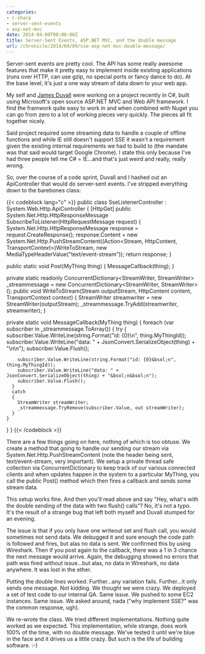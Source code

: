 ```yaml
---
categories:
- c-sharp
- server-sent-events
- asp-net-mvc
date: 2014-04-09T00:00:00Z
title: Server-Sent Events, ASP.NET MVC, and the double message
url: /chronicle/2014/04/09/sse-asp-net-mvc-double-message/
---
```


Server-sent events are pretty cool. The API has some really awesome features that make it pretty easy to implement inside existing applications (runs over HTTP, can use gzip, no special ports or fancy dance to do). At the base level, it's just a one way stream of data down to your web app.

My self and [James Duvall](https://plus.google.com/+JamesDuvallIV) were working on a project recently in C#, built using Microsoft's open source ASP.NET MVC and Web API framework. I find the framwork quite easy to work in and when combined with Nuget you can go from zero to a lot of working pieces very quickly. The pieces all fit together nicely.

Said project required some streaming data to handle a couple of offline functions and while IE still doesn't support SSE it wasn't a requirement given the existing internal requirements we had to build to (the mandate was that said would target Google Chrome). I state this only because I've had three people tell me C# = IE...and that's just weird and really, really wrong.

So, over the course of a code sprint, Duvall and I hashed out an ApiController that would do server-sent events. I've stripped everything down to the barebones class:

{{< codeblock lang="c" >}}
public class SseListenerController : System.Web.Http.ApiController
{
  [HttpGet]
  public System.Net.Http.HttpResponseMessage SubscribeToListener(HttpRequestMessage request)
  {
    System.Net.Http.HttpResponseMessage response = request.CreateResponse();
    response.Content = new System.Net.Http.PushStreamContent((Action&lt;Stream, HttpContent, TransportContext&gt;)WriteToStream, new MediaTypeHeaderValue("text/event-stream"));
    return response;
  }

  public static void Post(MyThing thing)
  {
    MessageCallback(thing);
  }

  private static readonly ConcurrentDictionary&lt;StreamWriter, StreamWriter&gt; _streammessage = new ConcurrentDictionary&lt;StreamWriter, StreamWriter&gt;();
  public void WriteToStream(Stream outputStream, HttpContent content, TransportContext context)
  {
    StreamWriter streamwriter = new StreamWriter(outputStream);
    _streammessage.TryAdd(streamwriter, streamwriter);
  }

  private static void MessageCallback(MyThing thing)
  {
    foreach (var subscriber in _streammessage.ToArray())
    {
      try
      {
        subscriber.Value.WriteLine(string.Format("id: {0}&bsol;n", thing.MyThingId));
        subscriber.Value.WriteLine("data: " + JsonConvert.SerializeObject(thing) + "&bsol;n&bsol;n");
        subscriber.Value.Flush();

        subscriber.Value.WriteLine(string.Format("id: {0}&bsol;n", thing.MyThingId));
        subscriber.Value.WriteLine("data: " + JsonConvert.SerializeObject(thing) + "&bsol;n&bsol;n");
        subscriber.Value.Flush();
      }
      catch
      {
        StreamWriter streamWriter;
        _streammessage.TryRemove(subscriber.Value, out streamWriter);
      }
    }
  }
}
{{< /codeblock >}}

There are a few things going on here, nothing of which is too obtuse. We create a method that going to handle our sending our stream via System.Net.Http.PushStreamContent (note the header being sent, text/event-stream, very important). We setup a private thread safe collection via ConcurrentDictionary to keep track of our various connected clients and when updates happen in the system to a particular MyThing, you call the public Post() method which then fires a callback and sends some stream data.

This setup works fine. And then you'll read above and say "Hey, what's with the double sending of the data with two flush() calls"? No, it's not a typo. It's the result of a strange bug that left both myself and Duvall stumped for an evening.

The issue is that if you only have one writeout set and flush call, you would sometimes not send data. We debugged it and sure enough the code path is followed and fires, but alas no data is sent. We confirmed this by using Wireshark. Then if you post again to the callback, there was a 1 in 3 chance the next message would arrive. Again, the debugging showed no errors that path was fired without issue...but alas, no data in Wireshark, no data anywhere. It was lost in the ether.

Putting the double lines worked. Further...any variation fails. Further...it only sends one message. Not kidding. We thought we were crazy. We deployed a set of test code to our internal QA. Same issue. We pushed to some EC2 instances. Same issue. We asked around, nada ("why implement SSE?" was the common response, ugh).

We re-wrote the class. We tried different implementations. Nothing quite worked as we expected. This implementation, while strange, does work 100% of the time, with no double message. We've tested it until we're blue in the face and it drives us a little crazy. But such is the life of building software. :-)